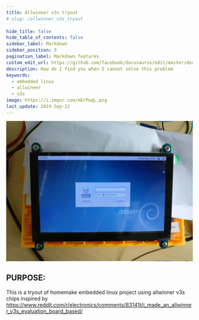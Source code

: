 ```yaml
---
title: Allwinner v3s tryout
# slug: /allwinner_v3s_tryout

hide_title: false
hide_table_of_contents: false
sidebar_label: Markdown
sidebar_position: 3
pagination_label: Markdown features
custom_edit_url: https://github.com/facebook/docusaurus/edit/master/docs/api-doc-markdown.md
description: How do I find you when I cannot solve this problem
keywords:
  - embedded linux
  - allwinner
  - v3s
image: https://i.imgur.com/mErPwqL.png
last_update: 2019-Sep-12
---
```


![](./photo.jpg)

## PURPOSE:

This is a tryout of homemake embedded linux project using allwinner v3s chips inspired by https://www.reddit.com/r/electronics/comments/83141t/i_made_an_allwinner_v3s_evaluation_board_based/
